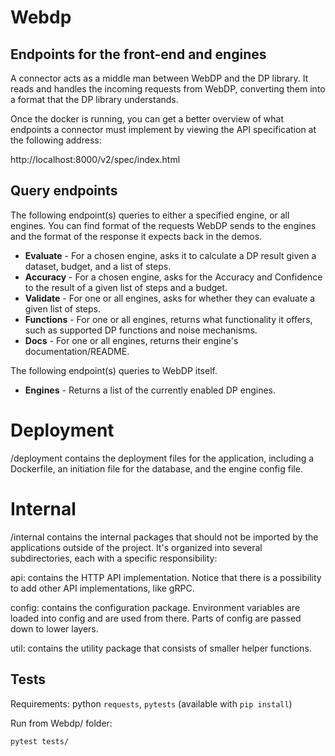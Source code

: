 # Webdp

## Endpoints for the front-end and engines

A connector acts as a middle man between WebDP and the DP library. It reads and handles the incoming requests from WebDP, converting them into a format that the DP library understands.

Once the docker is running, you can get a better overview of what endpoints a connector must implement by viewing the API specification at the following address:

http://localhost:8000/v2/spec/index.html

## Query endpoints
The following endpoint(s) queries to either a specified engine, or all engines. You can find format of the requests WebDP sends to the engines and the format of the response it expects back in the demos.

* **Evaluate** - For a chosen engine, asks it to calculate a DP result given a dataset, budget, and a list of steps. 
* **Accuracy** - For a chosen engine, asks for the Accuracy and Confidence to the result of a given list of steps and a budget.
* **Validate** - For one or all engines, asks for whether they can evaluate a given list of steps.
* **Functions** - For one or all engines, returns what functionality it offers, such as supported DP functions and noise mechanisms.
* **Docs** - For one or all engines, returns their engine's documentation/README.

The following endpoint(s) queries to WebDP itself.

* **Engines** - Returns a list of the currently enabled DP engines.

# Deployment

/deployment contains the deployment files for the application, including a Dockerfile, an initiation file for the database, and the engine config file.

# Internal

/internal contains the internal packages that should not be imported by the applications outside of the project. It's organized into several subdirectories, each with a specific responsibility:

api: contains the HTTP API implementation. Notice that there is a possibility to add other API implementations, like gRPC.

config: contains the configuration package. Environment variables are loaded into config and are used from there. Parts of config are passed down to lower layers.

util: contains the utility package that consists of smaller helper functions.

## Tests

Requirements: python `requests`, `pytests` (available with `pip install`)

Run from Webdp/ folder:

```
pytest tests/
```